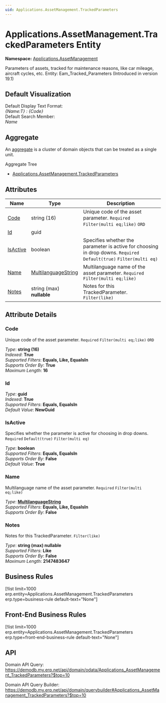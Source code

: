 ```yaml
---
uid: Applications.AssetManagement.TrackedParameters
---
```

# Applications.AssetManagement.TrackedParameters Entity

**Namespace:** [Applications.AssetManagement](Applications.AssetManagement.md)  

Parameters of assets, tracked for maintenance reasons, like car mileage, aircraft cycles, etc. Entity: Eam_Tracked_Parameters (Introduced in version 19.1)

## Default Visualization
Default Display Text Format:  
_{Name:T} : {Code}_  
Default Search Member:  
_Name_  

## Aggregate
An [aggregate](https://docs.erp.net/tech/advanced/concepts/aggregates.html) is a cluster of domain objects that can be treated as a single unit.  

Aggregate Tree  
* [Applications.AssetManagement.TrackedParameters](Applications.AssetManagement.TrackedParameters.md)  

## Attributes

| Name | Type | Description |
| ---- | ---- | --- |
| [Code](Applications.AssetManagement.TrackedParameters.md#code) | string (16) | Unique code of the asset parameter. `Required` `Filter(multi eq;like)` `ORD` 
| [Id](Applications.AssetManagement.TrackedParameters.md#id) | guid |  
| [IsActive](Applications.AssetManagement.TrackedParameters.md#isactive) | boolean | Specifies whether the parameter is active for choosing in drop downs. `Required` `Default(true)` `Filter(multi eq)` 
| [Name](Applications.AssetManagement.TrackedParameters.md#name) | [MultilanguageString](../data-types.md#multilanguagestring) | Multilanguage name of the asset parameter. `Required` `Filter(multi eq;like)` 
| [Notes](Applications.AssetManagement.TrackedParameters.md#notes) | string (max) __nullable__ | Notes for this TrackedParameter. `Filter(like)` 


## Attribute Details

### Code

Unique code of the asset parameter. `Required` `Filter(multi eq;like)` `ORD`

_Type_: **string (16)**  
_Indexed_: **True**  
_Supported Filters_: **Equals, Like, EqualsIn**  
_Supports Order By_: **True**  
_Maximum Length_: **16**  

### Id

_Type_: **guid**  
_Indexed_: **True**  
_Supported Filters_: **Equals, EqualsIn**  
_Default Value_: **NewGuid**  

### IsActive

Specifies whether the parameter is active for choosing in drop downs. `Required` `Default(true)` `Filter(multi eq)`

_Type_: **boolean**  
_Supported Filters_: **Equals, EqualsIn**  
_Supports Order By_: **False**  
_Default Value_: **True**  

### Name

Multilanguage name of the asset parameter. `Required` `Filter(multi eq;like)`

_Type_: **[MultilanguageString](../data-types.md#multilanguagestring)**  
_Supported Filters_: **Equals, Like, EqualsIn**  
_Supports Order By_: **False**  

### Notes

Notes for this TrackedParameter. `Filter(like)`

_Type_: **string (max) __nullable__**  
_Supported Filters_: **Like**  
_Supports Order By_: **False**  
_Maximum Length_: **2147483647**  



## Business Rules

[!list limit=1000 erp.entity=Applications.AssetManagement.TrackedParameters erp.type=business-rule default-text="None"]

## Front-End Business Rules

[!list limit=1000 erp.entity=Applications.AssetManagement.TrackedParameters erp.type=front-end-business-rule default-text="None"]

## API

Domain API Query:
<https://demodb.my.erp.net/api/domain/odata/Applications_AssetManagement_TrackedParameters?$top=10>

Domain API Query Builder:
<https://demodb.my.erp.net/api/domain/querybuilder#Applications_AssetManagement_TrackedParameters?$top=10>

